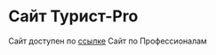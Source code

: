 # Сайт Турист-Pro
Сайт доступен по [ссылке](https://nikolaykuzin.github.io/--PRO/)
 Сайт по Профессионалам
